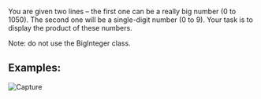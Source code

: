 You are given two lines – the first one can be a really big number (0 to 1050). The second one will be a single-digit number (0 to 9). Your task is to display the product of these numbers.

Note: do not use the BigInteger class.

## Examples:

![Capture](https://user-images.githubusercontent.com/45227327/202922788-6da22ddb-96ae-4ffc-98ad-32d12c0156c5.PNG)


